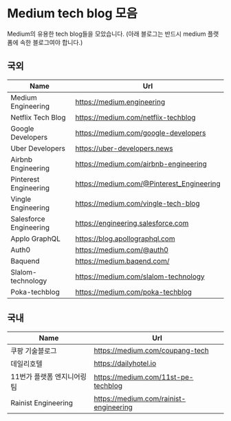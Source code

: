 # Medium tech blog 모음

Medium의 유용한 tech blog들을 모았습니다.
(아래 블로그는 반드시 medium 플랫폼에 속한 블로그여야 합니다.)

## 국외

Name | Url | 
--- | --- | 
Medium Engineering | https://medium.engineering |
Netflix Tech Blog | https://medium.com/netflix-techblog | 
Google Developers | https://medium.com/google-developers |
Uber Developers | https://uber-developers.news |
Airbnb Engineering | https://medium.com/airbnb-engineering |
Pinterest Engineering | https://medium.com/@Pinterest_Engineering |
Vingle Engineering | https://medium.com/vingle-tech-blog |
Salesforce Engineering | https://engineering.salesforce.com |
Applo GraphQL | https://blog.apollographql.com |
Auth0 | https://medium.com/@auth0 |
Baquend | https://medium.baqend.com/ ||
Slalom-technology | https://medium.com/slalom-technology |
Poka-techblog | https://medium.com/poka-techblog |


## 국내

Name | Url | 
--- | --- | 
쿠팡 기술블로그 | https://medium.com/coupang-tech |
데일리호텔 | https://dailyhotel.io |
11번가 플랫폼 엔지니어링팀 | https://medium.com/11st-pe-techblog |
Rainist Engineering | https://medium.com/rainist-engineering |
